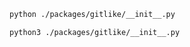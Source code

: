 ```bash
python ./packages/gitlike/__init__.py
```

```bash
python3 ./packages/gitlike/__init__.py
```
